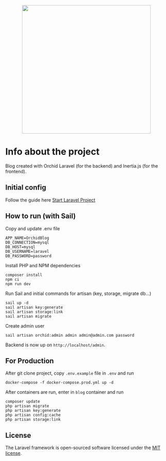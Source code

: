 <p align="center"><a href="https://laravel.com" target="_blank"><img src="https://raw.githubusercontent.com/laravel/art/master/logo-lockup/5%20SVG/2%20CMYK/1%20Full%20Color/laravel-logolockup-cmyk-red.svg" width="400"></a></p>

# Info about the project

Blog created with Orchid Laravel (for the backend) and Inertia.js (for the frontend).

## Initial config

Follow the guide here [Start Laravel Project](https://github.com/falconandrea/start-laravel-project/blob/main/README.md)

## How to run (with Sail)

Copy and update .env file

```
APP_NAME=OrchidBlog
DB_CONNECTION=mysql
DB_HOST=mysql
DB_USERNAME=laravel
DB_PASSWORD=password
```

Install PHP and NPM dependencies

```
composer install
npm ci
npm run dev
```

Run Sail and initial commands for artisan (key, storage, migrate db...)

```
sail up -d
sail artisan key:generate
sail artisan storage:link
sail artisan migrate
```

Create admin user

```
sail artisan orchid:admin admin admin@admin.com password
```

Backend is now up on `http://localhost/admin`.

## For Production

After git clone project, copy `.env.example` file in `.env` and run

```
docker-compose -f docker-compose.prod.yml up -d
```

After containers are run, enter in `blog` container and run

```
composer update
php artisan migrate
php artisan key:generate
php artisan config:cache
php artisan storage:link
```

## License

The Laravel framework is open-sourced software licensed under the [MIT license](https://opensource.org/licenses/MIT).
